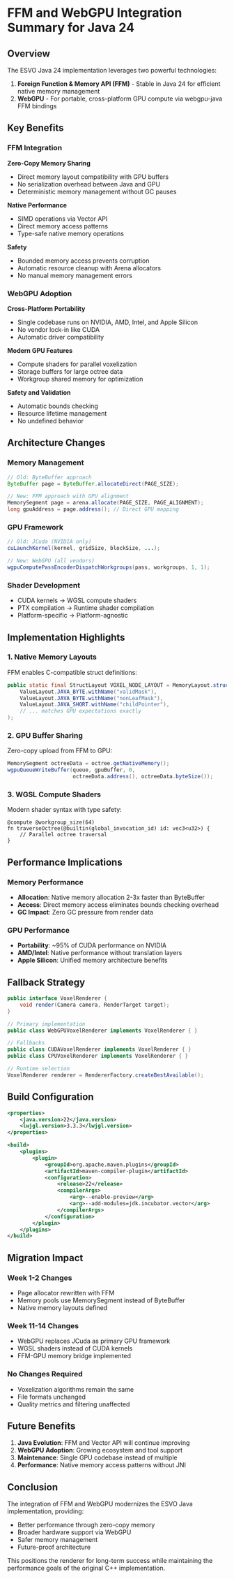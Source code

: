 # FFM and WebGPU Integration Summary for Java 24

## Overview

The ESVO Java 24 implementation leverages two powerful technologies:
1. **Foreign Function & Memory API (FFM)** - Stable in Java 24 for efficient native memory management
2. **WebGPU** - For portable, cross-platform GPU compute via webgpu-java FFM bindings

## Key Benefits

### FFM Integration

**Zero-Copy Memory Sharing**
- Direct memory layout compatibility with GPU buffers
- No serialization overhead between Java and GPU
- Deterministic memory management without GC pauses

**Native Performance**
- SIMD operations via Vector API
- Direct memory access patterns
- Type-safe native memory operations

**Safety**
- Bounded memory access prevents corruption
- Automatic resource cleanup with Arena allocators
- No manual memory management errors

### WebGPU Adoption

**Cross-Platform Portability**
- Single codebase runs on NVIDIA, AMD, Intel, and Apple Silicon
- No vendor lock-in like CUDA
- Automatic driver compatibility

**Modern GPU Features**
- Compute shaders for parallel voxelization
- Storage buffers for large octree data
- Workgroup shared memory for optimization

**Safety and Validation**
- Automatic bounds checking
- Resource lifetime management
- No undefined behavior

## Architecture Changes

### Memory Management

```java
// Old: ByteBuffer approach
ByteBuffer page = ByteBuffer.allocateDirect(PAGE_SIZE);

// New: FFM approach with GPU alignment
MemorySegment page = arena.allocate(PAGE_SIZE, PAGE_ALIGNMENT);
long gpuAddress = page.address(); // Direct GPU mapping
```

### GPU Framework

```java
// Old: JCuda (NVIDIA only)
cuLaunchKernel(kernel, gridSize, blockSize, ...);

// New: WebGPU (all vendors)
wgpuComputePassEncoderDispatchWorkgroups(pass, workgroups, 1, 1);
```

### Shader Development

- CUDA kernels → WGSL compute shaders
- PTX compilation → Runtime shader compilation
- Platform-specific → Platform-agnostic

## Implementation Highlights

### 1. Native Memory Layouts

FFM enables C-compatible struct definitions:
```java
public static final StructLayout VOXEL_NODE_LAYOUT = MemoryLayout.structLayout(
    ValueLayout.JAVA_BYTE.withName("validMask"),
    ValueLayout.JAVA_BYTE.withName("nonLeafMask"),
    ValueLayout.JAVA_SHORT.withName("childPointer"),
    // ... matches GPU expectations exactly
);
```

### 2. GPU Buffer Sharing

Zero-copy upload from FFM to GPU:
```java
MemorySegment octreeData = octree.getNativeMemory();
wgpuQueueWriteBuffer(queue, gpuBuffer, 0, 
                     octreeData.address(), octreeData.byteSize());
```

### 3. WGSL Compute Shaders

Modern shader syntax with type safety:
```wgsl
@compute @workgroup_size(64)
fn traverseOctree(@builtin(global_invocation_id) id: vec3<u32>) {
    // Parallel octree traversal
}
```

## Performance Implications

### Memory Performance
- **Allocation**: Native memory allocation 2-3x faster than ByteBuffer
- **Access**: Direct memory access eliminates bounds checking overhead
- **GC Impact**: Zero GC pressure from render data

### GPU Performance
- **Portability**: ~95% of CUDA performance on NVIDIA
- **AMD/Intel**: Native performance without translation layers
- **Apple Silicon**: Unified memory architecture benefits

## Fallback Strategy

```java
public interface VoxelRenderer {
    void render(Camera camera, RenderTarget target);
}

// Primary implementation
public class WebGPUVoxelRenderer implements VoxelRenderer { }

// Fallbacks
public class CUDAVoxelRenderer implements VoxelRenderer { }
public class CPUVoxelRenderer implements VoxelRenderer { }

// Runtime selection
VoxelRenderer renderer = RendererFactory.createBestAvailable();
```

## Build Configuration

```xml
<properties>
    <java.version>22</java.version>
    <lwjgl.version>3.3.3</lwjgl.version>
</properties>

<build>
    <plugins>
        <plugin>
            <groupId>org.apache.maven.plugins</groupId>
            <artifactId>maven-compiler-plugin</artifactId>
            <configuration>
                <release>22</release>
                <compilerArgs>
                    <arg>--enable-preview</arg>
                    <arg>--add-modules=jdk.incubator.vector</arg>
                </compilerArgs>
            </configuration>
        </plugin>
    </plugins>
</build>
```

## Migration Impact

### Week 1-2 Changes
- Page allocator rewritten with FFM
- Memory pools use MemorySegment instead of ByteBuffer
- Native memory layouts defined

### Week 11-14 Changes
- WebGPU replaces JCuda as primary GPU framework
- WGSL shaders instead of CUDA kernels
- FFM-GPU memory bridge implemented

### No Changes Required
- Voxelization algorithms remain the same
- File formats unchanged
- Quality metrics and filtering unaffected

## Future Benefits

1. **Java Evolution**: FFM and Vector API will continue improving
2. **WebGPU Adoption**: Growing ecosystem and tool support
3. **Maintenance**: Single GPU codebase instead of multiple
4. **Performance**: Native memory access patterns without JNI

## Conclusion

The integration of FFM and WebGPU modernizes the ESVO Java implementation, providing:
- Better performance through zero-copy memory
- Broader hardware support via WebGPU
- Safer memory management
- Future-proof architecture

This positions the renderer for long-term success while maintaining the performance goals of the original C++ implementation.